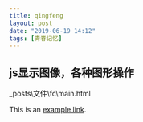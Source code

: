 ```yaml
---
title: qingfeng
layout: post
date: "2019-06-19 14:12"
tags: [青春记忆]
---
```




## js显示图像，各种图形操作

\_posts\文件\fc\main.html

This is an [example link](http://example.com/ "With a Title"). 